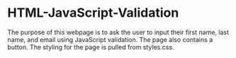 # HTML-JavaScript-Validation
The purpose of this webpage is to ask the user to input their first name, last name, and email using JavaScript validation. The page also contains a button. The styling for the page is pulled from styles.css.
